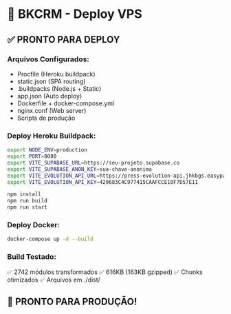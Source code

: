 # 🚀 BKCRM - Deploy VPS

## ✅ PRONTO PARA DEPLOY

### Arquivos Configurados:
- Procfile (Heroku buildpack)
- static.json (SPA routing)  
- .buildpacks (Node.js + Static)
- app.json (Auto deploy)
- Dockerfile + docker-compose.yml
- nginx.conf (Web server)
- Scripts de produção

### Deploy Heroku Buildpack:
```bash
export NODE_ENV=production
export PORT=8080
export VITE_SUPABASE_URL=https://seu-projeto.supabase.co
export VITE_SUPABASE_ANON_KEY=sua-chave-anonima
export VITE_EVOLUTION_API_URL=https://press-evolution-api.jhkbgs.easypanel.host
export VITE_EVOLUTION_API_KEY=429683C4C977415CAAFCCE10F7D57E11

npm install
npm run build  
npm run start
```

### Deploy Docker:
```bash
docker-compose up -d --build
```

### Build Testado:
✅ 2742 módulos transformados
✅ 616KB (163KB gzipped)
✅ Chunks otimizados
✅ Arquivos em ./dist/

## 🚀 PRONTO PARA PRODUÇÃO! 